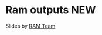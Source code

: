 
# Ram outputs NEW

<div class="footer">Slides by <a href="https://www.turing.ac.uk/research/research-programmes/tools-practices-and-systems/research-application-management">RAM Team</a></div>

